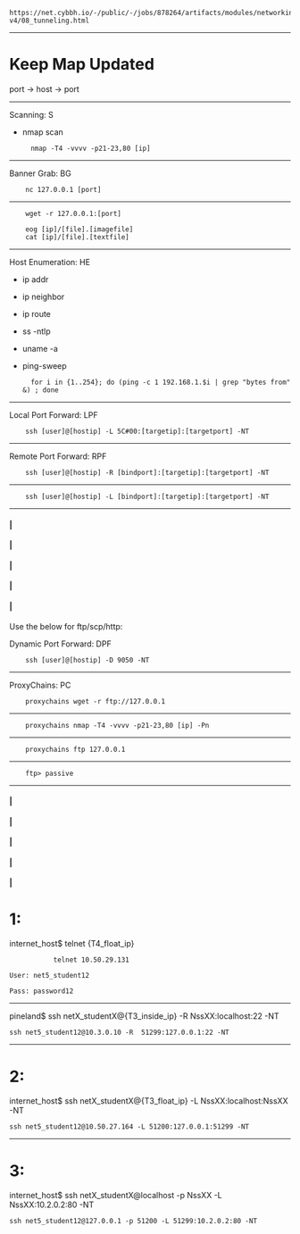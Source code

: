    https://net.cybbh.io/-/public/-/jobs/878264/artifacts/modules/networking/slides-v4/08_tunneling.html
_________________________________________________________________________________________________________________
# Keep Map Updated
port -> host -> port
_________________________________________________________________________________________________________________
Scanning: S

- nmap scan

        nmap -T4 -vvvv -p21-23,80 [ip]
_________________________________________________________________________________________________________________
Banner Grab: BG

        nc 127.0.0.1 [port]
_________________________________________________________________________________________________________________
        wget -r 127.0.0.1:[port]
        
        eog [ip]/[file].[imagefile]
        cat [ip]/[file].[textfile]
_________________________________________________________________________________________________________________
Host Enumeration: HE

- ip addr
- ip neighbor
- ip route
- ss -ntlp
- uname -a
- ping-sweep

        for i in {1..254}; do (ping -c 1 192.168.1.$i | grep "bytes from" &) ; done
_________________________________________________________________________________________________________________
Local Port Forward: LPF

        ssh [user]@[hostip] -L 5C#00:[targetip]:[targetport] -NT
_________________________________________________________________________________________________________________
Remote Port Forward: RPF

        ssh [user]@[hostip] -R [bindport]:[targetip]:[targetport] -NT
_________________________________________________________________________________________________________________
        ssh [user]@[hostip] -L [bindport]:[targetip]:[targetport] -NT
_________________________________________________________________________________________________________________
#### |
#### |
#### |
#### |
#### |
Use the below for ftp/scp/http:

Dynamic Port Forward: DPF

        ssh [user]@[hostip] -D 9050 -NT
_________________________________________________________________________________________________________________
ProxyChains: PC

        proxychains wget -r ftp://127.0.0.1
_________________________________________________________________________________________________________________
        proxychains nmap -T4 -vvvv -p21-23,80 [ip] -Pn
_________________________________________________________________________________________________________________
        proxychains ftp 127.0.0.1
_________________________________________________________________________________________________________________
        ftp> passive
_________________________________________________________________________________________________________________
#### |
#### |
#### |
#### |
#### |
# 1: 
internet_host$ telnet {T4_float_ip} 

               telnet 10.50.29.131

    User: net5_student12

    Pass: password12
_________________________________________________________________________________________________________________ 
pineland$ ssh netX_studentX@{T3_inside_ip} -R NssXX:localhost:22 -NT

    ssh net5_student12@10.3.0.10 -R  51299:127.0.0.1:22 -NT
_________________________________________________________________________________________________________________
# 2: 
internet_host$ ssh netX_studentX@{T3_float_ip} -L NssXX:localhost:NssXX -NT

    ssh net5_student12@10.50.27.164 -L 51200:127.0.0.1:51299 -NT
_________________________________________________________________________________________________________________
# 3: 
internet_host$ ssh netX_studentX@localhost -p NssXX -L NssXX:10.2.0.2:80 -NT

    ssh net5_student12@127.0.0.1 -p 51200 -L 51299:10.2.0.2:80 -NT





























